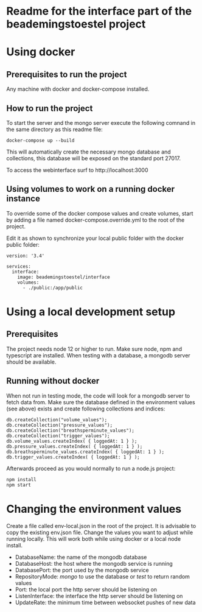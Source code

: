 # Readme for the interface part of the beademingstoestel project

# Using docker

## Prerequisites to run the project

Any machine with docker and docker-compose installed.

## How to run the project

To start the server and the mongo server execute the following comnand in the same directory as this readme file:

``` 
docker-compose up --build
```

This will automatically create the necessary mongo database and collections, this database will be exposed on the standard port 27017.

To access the webinterface surf to http://localhost:3000

## Using volumes to work on a running docker instance

To override some of the docker compose values and create volumes, start by adding a file named docker-compose.override.yml to the root of the project.

Edit it as shown to synchronize your local public folder with the docker public folder:

```
version: '3.4'

services:
  interface:
    image: beademingstoestel/interface
    volumes:
      - ./public:/app/public
```

# Using a local development setup

## Prerequisites

The project needs node 12 or higher to run. Make sure node, npm and typescript are installed. When testing with a database, a mongodb server should be available.

## Running without docker

When not run in testing mode, the code will look for a mongodb server to fetch data from. Make sure the database defined in the environment values (see above) exists and create following collections and indices:

```
db.createCollection("volume_values");
db.createCollection("pressure_values");
db.createCollection("breathsperminute_values");
db.createCollection("trigger_values");
db.volume_values.createIndex( { loggedAt: 1 } );
db.pressure_values.createIndex( { loggedAt: 1 } );
db.breathsperminute_values.createIndex( { loggedAt: 1 } );
db.trigger_values.createIndex( { loggedAt: 1 } );
```

Afterwards proceed as you would normally to run a node.js project:

```
npm install
npm start
```

# Changing the environment values

Create a file called env-local.json in the root of the project. It is advisable to copy the existing env.json file. Change the values you want to adjust while running locally. This will work both while using docker or a local node install.

- DatabaseName: the name of the mongodb database
- DatabaseHost: the host where the mongodb service is running
- DatabasePort: the port used by the mongodb service
- RepositoryMode: _mongo_ to use the database or _test_ to return random values
- Port: the local port the http server should be listening on
- ListenInterface: the interface the http server should be listening on
- UpdateRate: the minimum time between websocket pushes of new data
